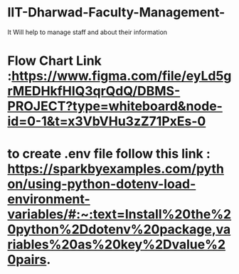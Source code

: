 # IIT-Dharwad-Faculty-Management-
It Will help to manage staff and about their information 


# Flow Chart Link :https://www.figma.com/file/eyLd5grMEDHkfHIQ3qrQdQ/DBMS-PROJECT?type=whiteboard&node-id=0-1&t=x3VbVHu3zZ71PxEs-0


# to create .env file follow this link : https://sparkbyexamples.com/python/using-python-dotenv-load-environment-variables/#:~:text=Install%20the%20python%2Ddotenv%20package,variables%20as%20key%2Dvalue%20pairs.